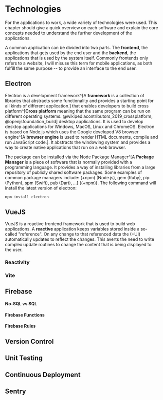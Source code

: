 # Technologies
<!-- What technologies / libraries have been used? -->
  <!-- What part of the application is each software used for? -->
  <!-- What are the benefits / disadvantages of the technology used? -->

For the applications to work, a wide variety of technologies were used. This chapter should give a quick overview on each software and explain the core concepts needed to understand the further development of the applications.

A common application can be divided into two parts. The **frontend**, the applications that gets used by the end user and the **backend**, the applications that is used by the system itself. Commonly frontends only refers to a website, I will misuse this term for mobile applications, as both fulfill the same purpose -- to provide an interface to the end user.

## Electron

Electron is a development framework^[A **framework** is a collection of libraries that abstracts some functionality and provides a starting point for all kinds of different application.] that enables developers to build cross platform^[**Cross platform** meaning that the same program can be run on different operating systems. @wikipediacontributors_2019_crossplatform, @openjsfoundation_build] desktop applications. It is used to develop desktop applications for Windows, MacOS, Linux and ChromeOS. Electron is based on Node.js which uses the Google developed V8 browser engine^[A **browser engine** is used to render HTML documents, compile and run JavaScript code.]. It abstracts the windowing system and provides a way to create native applications that run on a web browser.

The package can be installed via the Node Package Manager^[A **Package Manager** is a piece of software that is normally provided with a programming language. It provides a way of installing libraries from a large repository of publicly shared software packages. Some examples of common package managers include: (+npm) (Node.js), gem (Ruby), pip (Python), spm (Swift), pub (Dart), ...] ((+npm)). The following command will install the latest version of electron:

``` bash
npm install electron
```

## VueJS

VueJS is a reactive frontend framework that is used to build web applications. A **reactive** application keeps variables stored inside a so-called "reference". On any change to that referenced data the (+UI) automatically updates to reflect the changes. This averts the need to write complex update routines to change the content that is being displayed to the user.

### Reactivity

<!-- Who has created Vue? -->
<!-- React -->
<!-- What is reactivity? How does a reference Work? -->

### Vite

<!-- Multi-Platform -->
<!-- Compatibility -->
<!-- Tauri -->

## Firebase
<!-- What database should be used? What features should it poses? -->
  <!-- How is logging of changes enabled? -->

#### No-SQL vs SQL

#### Firebase Functions

#### Firebase Rules

## Version Control

## Unit Testing
<!-- What is static Code Quality Analysis? How does it work? -->
<!-- What parts of the application need testing scripts in order to continously check their correct behaviour? -->

## Continuous Deployment

## Sentry
